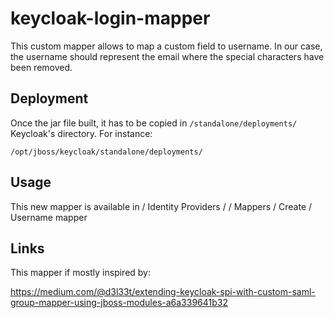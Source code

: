# keycloak-login-mapper

This custom mapper allows to map a custom field to username. In our case, the username should represent the email where the special characters have been removed.

## Deployment

Once the jar file built, it has to be copied in `/standalone/deployments/` Keycloak's directory. For instance:

`/opt/jboss/keycloak/standalone/deployments/`

## Usage

This new mapper is available in <Realm> / Identity Providers / <Identity Provider > / Mappers / Create / Username mapper


## Links

This mapper if mostly inspired by:

https://medium.com/@d3l33t/extending-keycloak-spi-with-custom-saml-group-mapper-using-jboss-modules-a6a339641b32
